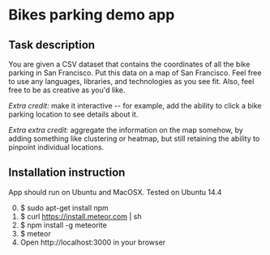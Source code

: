 Bikes parking demo app
======================

Task description
----------------
You are given a CSV dataset that contains the coordinates of all the bike parking in San Francisco. Put this data on a map of San Francisco. Feel free to use any languages, libraries, and technologies as you see fit. Also, feel free to be as creative as you'd like.

_Extra credit:_ make it interactive -- for example, add the ability to click a bike parking location to see details about it.

_Extra extra credit:_ aggregate the information on the map somehow, by adding something like clustering or heatmap, but still retaining the ability to pinpoint individual locations.

Installation instruction
------------------------
App should run on Ubuntu and MacOSX. Tested on Ubuntu 14.4

 0. $ sudo apt-get install npm
 1. $ curl https://install.meteor.com | sh
 2. $ npm install -g meteorite
 3. $ meteor
 3. Open http://localhost:3000 in your browser
